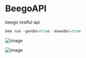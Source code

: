 # BeegoAPI

beego restful api
```go
bee run -gendoc=true -downdoc=true
```
![image](https://github.com/nacker/beegoTestAPI/blob/master/images/api.png)

![image](https://github.com/nacker/beegoTestAPI/blob/master/images/postman.png)
